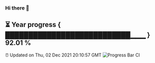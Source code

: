 ### Hi there 👋
⏳ Year progress { ███████████████████████████▁▁▁ } 92.01 %
---
⏰ Updated on Thu, 02 Dec 2021 20:10:57 GMT
![Progress Bar CI](https://github.com/liununu/liununu/workflows/Progress%20Bar%20CI/badge.svg)
